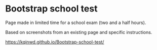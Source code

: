 # Bootstrap school test
Page made in limited time for a school exam (two and a half hours).

Based on screenshots from an existing page and specific instructions.

https://kqinwd.github.io/Bootstrap-school-test/
